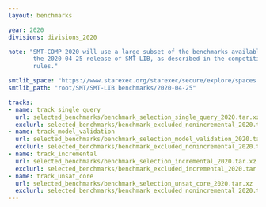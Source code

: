 ```yaml
---
layout: benchmarks

year: 2020
divisions: divisions_2020

note: "SMT-COMP 2020 will use a large subset of the benchmarks available within
       the 2020-04-25 release of SMT-LIB, as described in the competition
       rules."

smtlib_space: "https://www.starexec.org/starexec/secure/explore/spaces.jsp?id=399901"
smtlib_path: "root/SMT/SMT-LIB benchmarks/2020-04-25"

tracks:
- name: track_single_query
  url: selected_benchmarks/benchmark_selection_single_query_2020.tar.xz
  exclurl: selected_benchmarks/benchmark_excluded_nonincremental_2020.tar.xz
- name: track_model_validation
  url: selected_benchmarks/benchmark_selection_model_validation_2020.tar.xz
  exclurl: selected_benchmarks/benchmark_excluded_nonincremental_2020.tar.xz
- name: track_incremental
  url: selected_benchmarks/benchmark_selection_incremental_2020.tar.xz
  exclurl: selected_benchmarks/benchmark_excluded_incremental_2020.tar.xz
- name: track_unsat_core
  url: selected_benchmarks/benchmark_selection_unsat_core_2020.tar.xz
  exclurl: selected_benchmarks/benchmark_excluded_nonincremental_2020.tar.xz
---
```

